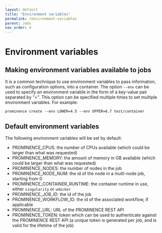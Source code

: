 ```yaml
---
layout: default
title: "Environment variables"
permalink: /environment-variables
parent: Jobs
nav_order: 4
---
```

# Environment variables

## Making environment variables available to jobs
It is a common technique to use environment variables to pass information, such as configuration options, into a container. The option `--env` can be used to specify an environment variable in the form of a key-value pair separated by "=". This option can be specified multiple times to set multiple environment variables. For example:
```
prominence create --env LOWER=4.5 --env UPPER=6.7 test/container
```

## Default environment variables
The following environment variables will be set by default:
* PROMINENCE_CPUS: the number of CPUs available (which could be larger than what was requested)
* PROMINENCE_MEMORY: the amount of memory in GB available (which could be larger than what was requested)
* PROMINENCE_NODES: the number of nodes in the job
* PROMINENCE_NODE_NUM: the id of the node in a multi-node job, starting from 0
* PROMINENCE_CONTAINER_RUNTIME: the container runtime in use, either `singularity` or `udocker`
* PROMINENCE_JOB_ID: the id of the job
* PROMINENCE_WORKFLOW_ID: the id of the associated workflow, if applicable
* PROMINENCE_URL: URL of the PROMINENCE REST API
* PROMINENCE_TOKEN: token which can be used to authenticate against the PROMINENCE REST API (a unique token is generated per job, and is valid
for the lifetime of the job)
